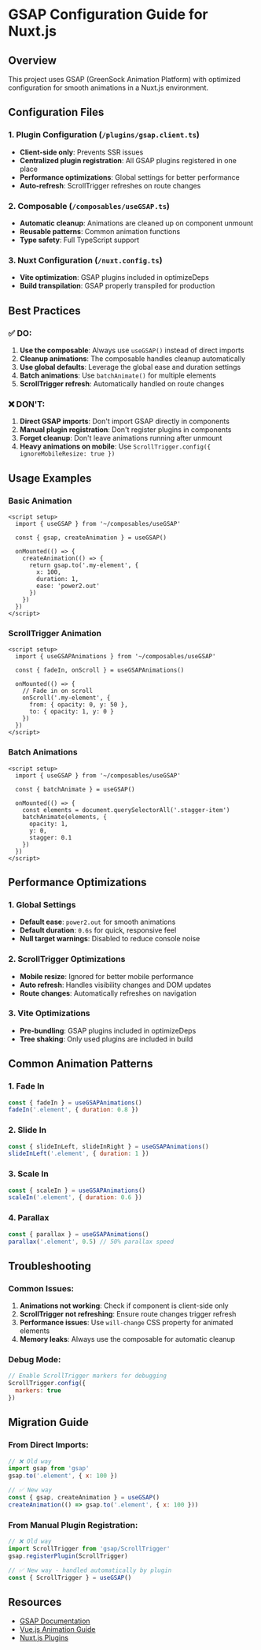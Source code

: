 # GSAP Configuration Guide for Nuxt.js

## Overview

This project uses GSAP (GreenSock Animation Platform) with optimized configuration for smooth animations in a Nuxt.js environment.

## Configuration Files

### 1. Plugin Configuration (`/plugins/gsap.client.ts`)

- **Client-side only**: Prevents SSR issues
- **Centralized plugin registration**: All GSAP plugins registered in one place
- **Performance optimizations**: Global settings for better performance
- **Auto-refresh**: ScrollTrigger refreshes on route changes

### 2. Composable (`/composables/useGSAP.ts`)

- **Automatic cleanup**: Animations are cleaned up on component unmount
- **Reusable patterns**: Common animation functions
- **Type safety**: Full TypeScript support

### 3. Nuxt Configuration (`/nuxt.config.ts`)

- **Vite optimization**: GSAP plugins included in optimizeDeps
- **Build transpilation**: GSAP properly transpiled for production

## Best Practices

### ✅ DO:

1. **Use the composable**: Always use `useGSAP()` instead of direct imports
2. **Cleanup animations**: The composable handles cleanup automatically
3. **Use global defaults**: Leverage the global ease and duration settings
4. **Batch animations**: Use `batchAnimate()` for multiple elements
5. **ScrollTrigger refresh**: Automatically handled on route changes

### ❌ DON'T:

1. **Direct GSAP imports**: Don't import GSAP directly in components
2. **Manual plugin registration**: Don't register plugins in components
3. **Forget cleanup**: Don't leave animations running after unmount
4. **Heavy animations on mobile**: Use `ScrollTrigger.config({ ignoreMobileResize: true })`

## Usage Examples

### Basic Animation

```vue
<script setup>
  import { useGSAP } from '~/composables/useGSAP'

  const { gsap, createAnimation } = useGSAP()

  onMounted(() => {
    createAnimation(() => {
      return gsap.to('.my-element', {
        x: 100,
        duration: 1,
        ease: 'power2.out'
      })
    })
  })
</script>
```

### ScrollTrigger Animation

```vue
<script setup>
  import { useGSAPAnimations } from '~/composables/useGSAP'

  const { fadeIn, onScroll } = useGSAPAnimations()

  onMounted(() => {
    // Fade in on scroll
    onScroll('.my-element', {
      from: { opacity: 0, y: 50 },
      to: { opacity: 1, y: 0 }
    })
  })
</script>
```

### Batch Animations

```vue
<script setup>
  import { useGSAP } from '~/composables/useGSAP'

  const { batchAnimate } = useGSAP()

  onMounted(() => {
    const elements = document.querySelectorAll('.stagger-item')
    batchAnimate(elements, {
      opacity: 1,
      y: 0,
      stagger: 0.1
    })
  })
</script>
```

## Performance Optimizations

### 1. Global Settings

- **Default ease**: `power2.out` for smooth animations
- **Default duration**: `0.6s` for quick, responsive feel
- **Null target warnings**: Disabled to reduce console noise

### 2. ScrollTrigger Optimizations

- **Mobile resize**: Ignored for better mobile performance
- **Auto refresh**: Handles visibility changes and DOM updates
- **Route changes**: Automatically refreshes on navigation

### 3. Vite Optimizations

- **Pre-bundling**: GSAP plugins included in optimizeDeps
- **Tree shaking**: Only used plugins are included in build

## Common Animation Patterns

### 1. Fade In

```javascript
const { fadeIn } = useGSAPAnimations()
fadeIn('.element', { duration: 0.8 })
```

### 2. Slide In

```javascript
const { slideInLeft, slideInRight } = useGSAPAnimations()
slideInLeft('.element', { duration: 1 })
```

### 3. Scale In

```javascript
const { scaleIn } = useGSAPAnimations()
scaleIn('.element', { duration: 0.6 })
```

### 4. Parallax

```javascript
const { parallax } = useGSAPAnimations()
parallax('.element', 0.5) // 50% parallax speed
```

## Troubleshooting

### Common Issues:

1. **Animations not working**: Check if component is client-side only
2. **ScrollTrigger not refreshing**: Ensure route changes trigger refresh
3. **Performance issues**: Use `will-change` CSS property for animated elements
4. **Memory leaks**: Always use the composable for automatic cleanup

### Debug Mode:

```javascript
// Enable ScrollTrigger markers for debugging
ScrollTrigger.config({
  markers: true
})
```

## Migration Guide

### From Direct Imports:

```javascript
// ❌ Old way
import gsap from 'gsap'
gsap.to('.element', { x: 100 })

// ✅ New way
const { gsap, createAnimation } = useGSAP()
createAnimation(() => gsap.to('.element', { x: 100 }))
```

### From Manual Plugin Registration:

```javascript
// ❌ Old way
import ScrollTrigger from 'gsap/ScrollTrigger'
gsap.registerPlugin(ScrollTrigger)

// ✅ New way - handled automatically by plugin
const { ScrollTrigger } = useGSAP()
```

## Resources

- [GSAP Documentation](https://greensock.com/docs/)
- [Vue.js Animation Guide](https://vuejs.org/guide/extras/animation.html)
- [Nuxt.js Plugins](https://nuxt.com/docs/guide/directory-structure/plugins)
